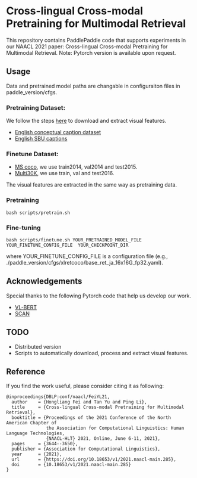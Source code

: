 # Cross-lingual Cross-modal Pretraining for Multimodal Retrieval
This repository contains PaddlePaddle code that supports experiments in our NAACL 2021 paper: Cross-lingual Cross-modal Pretraining for Multimodal Retrieval. 
Note: Pytorch version is available upon request.

## Usage
Data and pretrained model paths are changable in configuraiton files in paddle_version/cfgs. 
### Pretraining Dataset:
We follow the steps [here](https://github.com/jackroos/VL-BERT/tree/master/data/conceptual-captions) to download and extract visual features.

* [English conceptual caption dataset](https://github.com/igorbrigadir/DownloadConceptualCaptions)
* [English SBU captions](http://www.cs.virginia.edu/~vicente/sbucaptions/SBUCaptionedPhotoDataset.tar.gz)

### Finetune Dataset:
* [MS coco](https://cocodataset.org/#download), we use train2014, val2014 and test2015.
* [Multi30K](https://github.com/multi30k/dataset), we use train, val and test2016. 

The visual features are extracted in the same way as pretraining data.  

### Pretraining
```
bash scripts/pretrain.sh
```
### Fine-tuning
```
bash scripts/finetune.sh YOUR_PRETRAINED_MODEL_FILE YOUR_FINETUNE_CONFIG_FILE  YOUR_CHECKPOINT_DIR
```
where YOUR_FINETUNE_CONFIG_FILE is a configuration file (e.g., ./paddle_version/cfgs/xlretcoco/base_ret_ja_16x16G_fp32.yaml).

## Acknowledgements
Special thanks to the following Pytorch code that help us develop our work.
* [VL-BERT](https://github.com/jackroos/VL-BERT)
* [SCAN](https://github.com/kuanghuei/SCAN) 

## TODO
* Distributed version
* Scripts to automatically download, process and extract visual features. 

## Reference
If you find the work useful, please consider citing it as following:
```
@inproceedings{DBLP:conf/naacl/FeiYL21,
  author    = {Hongliang Fei and Tan Yu and Ping Li},
  title     = {Cross-lingual Cross-modal Pretraining for Multimodal Retrieval},
  booktitle = {Proceedings of the 2021 Conference of the North American Chapter of
               the Association for Computational Linguistics: Human Language Technologies,
               {NAACL-HLT} 2021, Online, June 6-11, 2021},
  pages     = {3644--3650},
  publisher = {Association for Computational Linguistics},
  year      = {2021},
  url       = {https://doi.org/10.18653/v1/2021.naacl-main.285},
  doi       = {10.18653/v1/2021.naacl-main.285}
}
```
